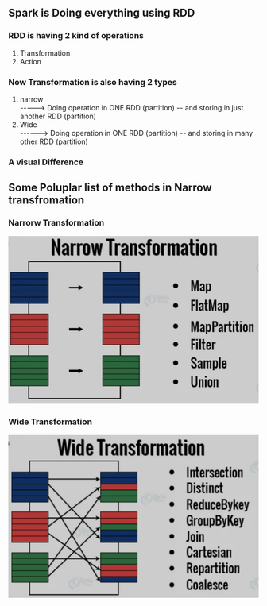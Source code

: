 ## Spark is Doing everything using RDD 

### RDD is having  2 kind of operations 

<ol>
    <li> Transformation </li>
    <li> Action </li>
</ol>

### Now Transformation is also having 2 types 

<ol>
    <li> narrow </li> ----->  Doing operation in ONE RDD (partition) -- and storing in just another RDD (partition)
    <li> Wide </li>  ------> Doing operation in ONE RDD (partition) -- and storing in many other  RDD (partition)
</ol>

### A visual Difference 

## Some Poluplar list of methods in Narrow transfromation 

### Narrorw Transformation 

<img src="narrow.png">

### Wide Transformation

<img src="wide.png">

